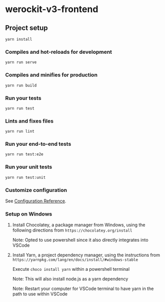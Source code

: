 # werockit-v3-frontend

## Project setup
```
yarn install
```

### Compiles and hot-reloads for development
```
yarn run serve
```

### Compiles and minifies for production
```
yarn run build
```

### Run your tests
```
yarn run test
```

### Lints and fixes files
```
yarn run lint
```

### Run your end-to-end tests
```
yarn run test:e2e
```

### Run your unit tests
```
yarn run test:unit
```

### Customize configuration
See [Configuration Reference](https://cli.vuejs.org/config/).

### Setup on Windows
1. Install Chocolatey, a package manager from Windows, using the following directions from `https://chocolatey.org/install`

    Note: Opted to use powershell since it also directly integrates into VSCode

2. Install Yarn, a project dependency manager, using the instructions from `https://yarnpkg.com/lang/en/docs/install/#windows-stable`

    Execute ```choco install yarn``` within a powershell terminal

    Note: This will also install node.js as a yarn dependency

    Note: Restart your computer for VSCode terminal to have yarn in the path to use within VSCode


